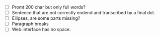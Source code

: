- [ ] Promt 200 char but only full words?
- [ ] Sentence that are not correctly endend and transcribed by a final dot.
- [ ] Ellipses, are some parts missing?
- [ ] Paragraph breaks
- [ ] Web interface has no space.
